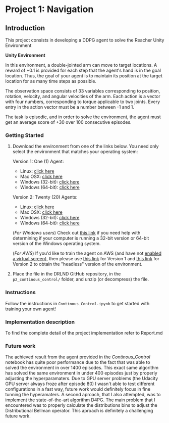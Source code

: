 # Project 1: Navigation

## Introduction

This project consists in developing a DDPG agent to solve the Reacher Unity Environment

**Unity Environment**

In this environment, a double-jointed arm can move to target locations. A reward of +0.1 is provided for each step that the agent's hand is in the goal location. Thus, the goal of your agent is to maintain its position at the target location for as many time steps as possible.

The observation space consists of 33 variables corresponding to position, rotation, velocity, and angular velocities of the arm. Each action is a vector with four numbers, corresponding to torque applicable to two joints. Every entry in the action vector must be a number between -1 and 1.

The task is episodic, and in order to solve the environment, the agent must get an average score of +30 over 100 consecutive episodes.

### Getting Started

1. Download the environment from one of the links below.  You need only select the environment that matches your operating system:
    
    Version 1: One (1) Agent:

    - Linux: [click here](https://s3-us-west-1.amazonaws.com/udacity-drlnd/P2/Reacher/one_agent/Reacher_Linux.zip)
    - Mac OSX: [click here](https://s3-us-west-1.amazonaws.com/udacity-drlnd/P2/Reacher/one_agent/Reacher.app.zip)
    - Windows (32-bit): [click here](https://s3-us-west-1.amazonaws.com/udacity-drlnd/P2/Reacher/one_agent/Reacher_Windows_x86.zip)
    - Windows (64-bit): [click here](https://s3-us-west-1.amazonaws.com/udacity-drlnd/P2/Reacher/one_agent/Reacher_Windows_x86_64.zip)

    Version 2: Twenty (20) Agents:

    - Linux: [click here](https://s3-us-west-1.amazonaws.com/udacity-drlnd/P2/Reacher/Reacher_Linux.zip)
    - Mac OSX: [click here](https://s3-us-west-1.amazonaws.com/udacity-drlnd/P2/Reacher/Reacher.app.zip)
    - Windows (32-bit): [click here](https://s3-us-west-1.amazonaws.com/udacity-drlnd/P2/Reacher/Reacher_Windows_x86.zip)
    - Windows (64-bit): [click here](https://s3-us-west-1.amazonaws.com/udacity-drlnd/P2/Reacher/Reacher_Windows_x86_64.zip)

    (_For Windows users_) Check out [this link](https://support.microsoft.com/en-us/help/827218/how-to-determine-whether-a-computer-is-running-a-32-bit-version-or-64) if you need help with determining if your computer is running a 32-bit version or 64-bit version of the Windows operating system.

    (_For AWS_) If you'd like to train the agent on AWS (and have not [enabled a virtual screen](https://github.com/Unity-Technologies/ml-agents/blob/master/docs/Training-on-Amazon-Web-Service.md)), then please use [this link](https://s3-us-west-1.amazonaws.com/udacity-drlnd/P2/Reacher/one_agent/Reacher_Linux_NoVis.zip) for Version 1 and [this link](https://s3-us-west-1.amazonaws.com/udacity-drlnd/P2/Reacher/Reacher_Linux_NoVis.zip) for Version 2 to obtain the "headless" version of the environment.

2. Place the file in the DRLND GitHub repository, in the `p2_continous_control/` folder, and unzip (or decompress) the file. 

### Instructions

Follow the instructions in `Continous_Control.ipynb` to get started with training your own agent!

### Implementation description

To find the complete detail of the project implementation refer to Report.md  

### Future work
The achieved result from the agent provided in the *Continous_Control* notebook has quite poor performance due to the fact that was able to solved the environment in over 1400 episodes. This exact same algorithm has solved the same environment in under 400 episodes just by properly adjusting the hyperparamaters. Due to GPU server problems (the Udacity GPU server always froze after episode 80) I wasn't able to test different configurations in a fast way, future work would definitely focus in fine tunning the hyperamaters. A second aproach, that I also attempted, was to implement the state-of-the-art algorithm D4PG. The main problem that I encountered was to properly calculate the distributions bins to adjust the Distributional Bellman operator. This aproach is definitely a challenging future work.
